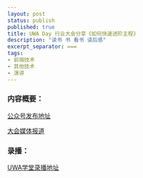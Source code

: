 ```yaml
---
layout: post
status: publish
published: true
title: UWA Day 行业大会分享《如何快速进阶主程》
description: "读书 书 看书 读后感"
excerpt_separator: ===
tags:
- 前端技术
- 其他技术
- 演讲
---
```



### 内容概要：

[公众号发布地址](https://mp.weixin.qq.com/s?__biz=MzU1ODY1ODY2NA==&amp;mid=2247485608&amp;idx=1&amp;sn=e9e297668d8b9bd592080ea871e47aba&amp;chksm=fc226dafcb55e4b9718ff8fd3c10991f02dabff15e9a3bc8a162fdffdd03bde18dfe54f704fc&token=925049509&lang=zh_CN#rd)


[大会媒体报道](https://mp.weixin.qq.com/s/FOoi8ZYsE8EDgQeoHZG03w)


### 录播：

[UWA学堂录播地址](https://edu.uwa4d.com/course-intro/1/446)




